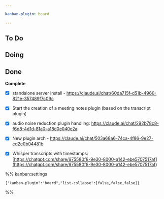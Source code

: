 ```yaml
---

kanban-plugin: board

---
```


## To Do



## Doing



## Done

**Complete**
- [x] standalone server install - https://claude.ai/chat/60da715f-d51b-4960-821e-357489f7c09c
- [x] Start the creation of a meeting notes plugin (based on the transcript plugin)
- [x] audio noise reduction plugin handling: https://claude.ai/chat/292b78c8-f6d8-4d1d-81a0-a18c0e040c2a
- [x] New plugin arch - https://claude.ai/chat/503a68a6-74ca-4f86-9e27-cd2e0b04481b
- [x] Whisper transcripts with timestamps: [https://chatgpt.com/share/675580f8-9e30-8000-a142-ebe5707517af](https://chatgpt.com/share/675580f8-9e30-8000-a142-ebe5707517af)




%% kanban:settings
```
{"kanban-plugin":"board","list-collapse":[false,false,false]}
```
%%